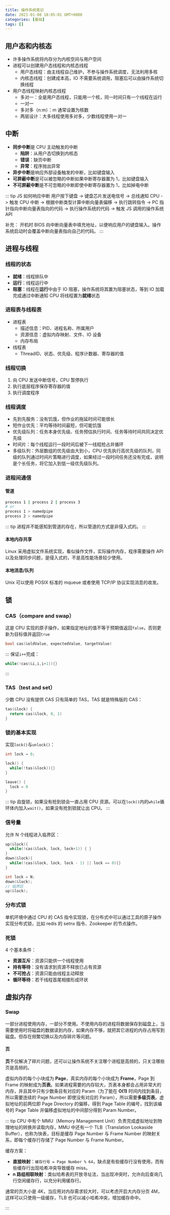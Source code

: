 ```yaml
---
title: 操作系统笔记
date: 2021-01-08 18:05:01 GMT+0800
categories: [基础]
tags: []
---
```


## 用户态和内核态

- 许多操作系统将内存分为内核空间与用户空间
- 进程可以创建用户态线程和内核态线程
  - 用户态线程：由主线程自己维护，不参与操作系统调度，无法利用多核
  - 内核态线程：创建成本高，IO 不需要系统调用，阻塞后可以由操作系统切换线程
- 用户态线程映射内核态线程
  - 多对一：全是用户态线程，只能用一个核，同一时间只有一个线程在运行
  - 一对一
  - 多对多（n:m）：m 通常设置为核数
  - 两层设计：大多线程使用多对多，少数线程使用一对一

## 中断

- **同步中断**是 CPU 主动触发的中断
  - **陷阱**：从用户态切换到内核态
  - **错误**：缺页中断
  - **异常**：程序抛出异常
- **异步中断**是响应外部设备触发的中断，比如键盘输入
- **可屏蔽中断**是可以被忽略的中断如果中断寄存器置为 1，比如键盘输入
- **不可屏蔽中断**是不可忽略的中断即使中断寄存器置为 1，比如掉电中断

::: tip JS 如何响应中断
用户按下键盘 -> 键盘芯片发送电信号 -> 总线通知 CPU -> 触发 CPU 中断 -> 根据中断类型计算中断向量表偏移 -> 执行跳转指令 -> PC 指针指向中断向量表指向的代码 -> 执行操作系统的代码 -> 触发 JS 调用的操作系统 API

补充：
开机时 BIOS 向中断向量表中填充地址，以便响应用户的键盘输入。操作系统启动时会覆盖中断向量表指向自己的代码。
:::

## 进程与线程

### 线程的状态

- **就绪**：线程排队中
- **运行**：线程运行中
- **阻塞**：线程在**运行**中由于 IO 阻塞，操作系统将其置为阻塞状态，等到 IO 加载完成通过中断通知 CPU 将线程置为**就绪**状态

### 进程表与线程表

- 进程表
  - 描述信息：PID、进程名称、所属用户
  - 资源信息：虚拟内存映射、文件、IO 设备
  - 内存布局
- 线程表
  - ThreadID、状态、优先级、程序计数器、寄存器的值

### 线程切换

1. 向 CPU 发送中断信号，CPU 暂停执行
1. 执行底层程序保存寄存器的值
1. 执行调度程序

### 线程调度

- 先到先服务：没有饥饿，但作业的拖延时间可能很长
- 短作业优先：平均等待时间最短，但可能饥饿
- 优先级队列：任务本身优先级、任务预估执行时间、任务等待时间共同决定优先级
- 时间片：每个线程运行一段时间后被下一线程抢占并循环
- 多级队列：外层数组的优先级由大到小，CPU 优先执行高优先级的队列，同级的队列通过时间片策略进行调度，如果经过一段时间任务还没有完成，说明是个长任务，将它加入到低一级优先级队列。

### 进程间通信

#### 管道

```sh
process 1 | process 2 | process 3
# or
process 1 > namedpipe
process 2 > namedpipe
```

::: tip
进程并不能感知到管道的存在，所以管道的方式是非侵入式的。
:::

#### 本地内存共享

Linux 采用虚拟文件系统实现，看似操作文件，实际操作内存，程序需要操作 API 以及处理同步问题，是侵入式的，不是高性能场景较少使用。

#### 本地消息/队列

Unix 可以使用 POSIX 标准的 mqueue 或者使用 TCP/IP 协议实现消息的收发。

## 锁

### CAS（compare and swap）

这是 CPU 实现的原子操作，如果指定地址的值不等于预期值返回`false`，否则更新为目标值并返回`true`

```cpp
bool cas(&oldValue, expectedValue, targetValue)
```

:::
保证`i++`完成：

```cpp
while(!cas(&i,i,i+1)){}
```

:::

### TAS（test and set）

少数 CPU 没有提供 CAS 只有简单的 TAS，TAS 就是特殊版的 CAS：

```cpp
tas(&lock) {
  return cas(&lock, 0, 1)
}
```

### 锁的基本实现

实现`lock()`与`unlock()`：

```cpp
int lock = 0;

lock() {
  while(!tas(&lock)){}
}

leave() {
  lock = 0
}
```

::: tip
自旋锁，如果没有抢到锁会一直占用 CPU 资源。可以在`lock()`内的`while`循环体内加入`wait()`，如果没有抢到锁就让出 CPU。
:::

### 信号量

允许 N 个线程进入临界区：

```cpp
up(&lock){
  while(!cas(&lock, lock, lock+1)) { }
}
down(&lock){
  while(!cas(&lock, lock, lock - 1) || lock == 0){}
}

int lock = N;
down(&lock);
// 临界区
up(&lock);
```

### 分布式锁

单机环境中通过 CPU 的 CAS 指令实现锁，在分布式中可以通过工具的原子操作实现分布式锁，比如 redis 的 setnx 指令、Zookeeper 的节点操作。

### 死锁

4 个基本条件：

- **资源互斥**：资源只能供一个线程使用
- **持有等待**：没有请求到资源不释放已占有资源
- **不可抢占**：资源只能由线程主动释放
- **循环等待**：若干线程首尾相接形成环状

## 虚拟内存

### Swap

一部分进程使用内存，一部分不使用。不使用内存的进程将数据保存到磁盘上，当需要使用时将磁盘的数据读到内存，如果内存不够，就把其它进程的内存占用写到磁盘。但存在频繁切换以及内存碎片等问题。

#### 页

**页**不仅解决了碎片问题，还可以让操作系统不关注哪个进程是高频的，只关注哪些页是高频的。

虚拟内存的每个小块成为 **Page**，真实内存的每个小块成为 **Frame**，Page 到 Frame 的映射成为**页表**。如果进程需要的内存较大，页表本身都会占用非常大的内存，并且其中只有少数条目有对应的 Param（为了能在 **O(1)** 时间内找到条目，所以需要连续的 Page Number 即使没有对应的 Param），所以需要**多级页表**。虚拟地址的前两位即 Page Directory 的偏移，得到 Page Table 的编号，找到该编号的 Page Table 并偏移虚拟地址的中间部分得到 Param Number。

::: tip
CPU 中有个 MMU（Memory Management Unit）负责完成虚拟地址到物理地址的转换并读取内存，MMU 中还有一个 TLB（Translation Lookaside Buffer），也称为快表，目标是缓存 Page Number 与 Frame Number 的映射关系，即每个缓存行存储了 Page Number 与 Frame Number。

缓存方案：

- **直接映射**：`缓存行号 = Page Number % 64`，缺点是有些缓存行没有使用，而有些缓存行出现哈希冲突导致缓存 miss。
- **n 路组相联映射**：类似哈希表的开放寻址法，当出现冲突时，允许向后查询几行空闲缓存行，以充分利用缓存行。

通常的页大小是 4K，当应用对内存需求较大时，可以考虑开启大内存分页 4M，这样可以只使用一级缓存，TLB 也可以减小哈希冲突，增加缓存命中。

:::

